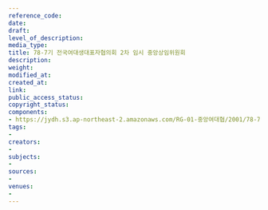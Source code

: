 ```yaml
---
reference_code: 
date: 
draft: 
level_of_description: 
media_type: 
title: 78-7기 전국여대생대표자협의회 2차 임시 중앙상임위원회
description: 
weight: 
modified_at: 
created_at: 
link: 
public_access_status: 
copyright_status: 
components:
- https://jydh.s3.ap-northeast-2.amazonaws.com/RG-01-중앙여대협/2001/78-7기+전국여대생대표자협의회+2차+임시+중앙상임위원회.pdf
tags:
- 
creators:
- 
subjects:
- 
sources:
- 
venues:
- 
---
```

